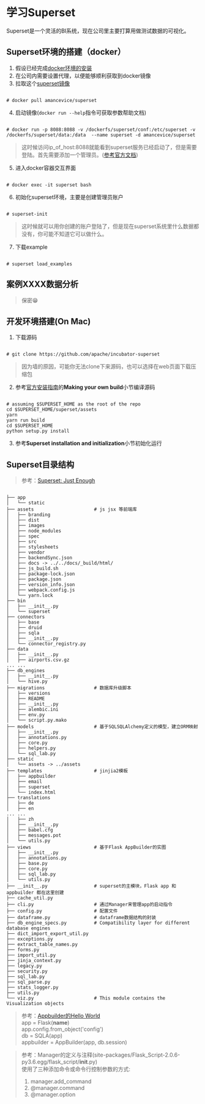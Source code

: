 # 学习Superset  
Superset是一个灵活的BI系统，现在公司里主要打算用做测试数据的可视化。  
## Superset环境的搭建（docker）  
1. 假设已经完成[docker环境的安装](https://docs.docker.com/install/)  
2. 在公司内需要设置代理，以便能够顺利获取到docker镜像  
3. 拉取这个[superset镜像](https://hub.docker.com/r/amancevice/superset/)
<pre><code>
# docker pull amancevice/superset
</code></pre>
4. 启动镜像(`docker run --help`指令可获取参数帮助文档)
<pre><code>
# docker run -p 8088:8088 -v /dockerfs/superset/conf:/etc/superset -v /dockerfs/superset/data:/data  --name superset -d amancevice/superset
</code></pre>
> 这时候访问ip_of_host:8088就能看到superset服务已经启动了，但是需要登陆。首先需要添加一个管理员。([参考官方文档](https://superset.incubator.apache.org/installation.html))  
5. 进入docker容器交互界面  
<pre><code>
# docker exec -it superset bash
</code></pre>
6. 初始化superset环境，主要是创建管理员账户
<pre><code>
# superset-init
</code></pre>
> 这时候就可以用你创建的账户登陆了，但是现在superset系统里什么数据都没有，你可能不知道它可以做什么。  
7. 下载example  
<pre><code>
# superset load_examples
</code></pre>

## 案例XXXX数据分析  
> 保密😁  

## 开发环境搭建(On Mac)  
1. 下载源码  
<pre><code>
# git clone https://github.com/apache/incubator-superset
</pre></code>  
> 因为墙的原因，可能你无法clone下来源码，也可以选择在web页面下载压缩包

2. 参考[官方安装指南](https://superset.incubator.apache.org/installation.html)的**Making your own build**小节编译源码  
<pre><code>
# assuming $SUPERSET_HOME as the root of the repo
cd $SUPERSET_HOME/superset/assets
yarn
yarn run build
cd $SUPERSET_HOME
python setup.py install
</code></pre>  

3. 参考**Superset installation and initialization**小节初始化运行  

## Superset目录结构  
> 参考：[Superset: Just Enough](https://zhuanlan.zhihu.com/p/30562131)
<pre><code>
├── app
│   └── static
├── assets                      # js jsx 等前端库
│   ├── branding
│   ├── dist
│   ├── images
│   ├── node_modules
│   ├── spec
│   ├── src
│   ├── stylesheets
│   ├── vendor
│   ├── backendSync.json
│   ├── docs -> ../../docs/_build/html/
│   ├── js_build.sh
│   ├── package-lock.json
│   ├── package.json
│   ├── version_info.json
│   ├── webpack.config.js
│   └── yarn.lock
├── bin
│   ├── __init__.py
│   └── superset
├── connectors
│   ├── base
│   ├── druid
│   ├── sqla
│   ├── __init__.py
│   └── connector_registry.py
├── data
│   ├── __init__.py
│   ├── airports.csv.gz
... ...
├── db_engines
│   ├── __init__.py
│   └── hive.py
├── migrations                  # 数据库升级脚本
│   ├── versions
│   ├── README
│   ├── __init__.py
│   ├── alembic.ini
│   ├── env.py
│   └── script.py.mako
├── models                      # 基于SQLSQLAlchemy定义的模型，建立ORM映射
│   ├── __init__.py
│   ├── annotations.py
│   ├── core.py
│   ├── helpers.py
│   └── sql_lab.py
├── static
│   └── assets -> ../assets
├── templates                   # jinjia2模板
│   ├── appbuilder
│   ├── email
│   ├── superset
│   └── index.html
├── translations
│   ├── de
│   ├── en
... ...
│   ├── zh
│   ├── __init__.py
│   ├── babel.cfg
│   ├── messages.pot
│   └── utils.py
├── views                       # 基于Flask AppBuilder的实图
│   ├── __init__.py
│   ├── annotations.py
│   ├── base.py
│   ├── core.py
│   ├── sql_lab.py
│   └── utils.py
├── __init__.py                 # superset的主模块，Flask app 和 appbuilder 都在这里创建
├── cache_util.py
├── cli.py                      # 通过Manager来管理app的启动指令
├── config.py                   # 配置文件
├── dataframe.py                # dataframe数据结构的封装
├── db_engine_specs.py          # Compatibility layer for different database engines
├── dict_import_export_util.py
├── exceptions.py
├── extract_table_names.py
├── forms.py
├── import_util.py
├── jinja_context.py
├── legacy.py
├── security.py
├── sql_lab.py
├── sql_parse.py
├── stats_logger.py
├── utils.py
└── viz.py                      # This module contains the Visualization objects
</code></pre>
> 参考：[Appbuilder的Hello World](http://flask-appbuilder.readthedocs.io/en/latest/)  
app = Flask(__name__)  
app.config.from_object('config')  
db = SQLA(app)  
appbuilder = AppBuilder(app, db.session)  

> 参考：Manager的定义与注释(site-packages/Flask_Script-2.0.6-py3.6.egg/flask_script/__init__.py)  
使用了三种添加命令或命令行控制参数的方式:
> 1. manager.add_command
> 2. @manager.command
> 3. @manager.option



## 